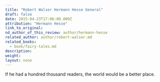 ```yaml
---
title: "Robert Walser Hermann Hesse General"
draft: false
date: 2015-04-23T17:06:00.000Z
attribution: "Hermann Hesse"
link_to_original:
nd_author_of_this_review: author/hermann-hesse
related_author: author/robert-walser.md
related_books:
  - book/fairy-tales.md
description:
weight:
layout: none
---
```

If he had a hundred thousand readers, the world would be a better place.

